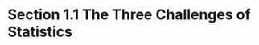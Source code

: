 <!--

---
jupyter:
  jupytext:
    hide_notebook_metadata: true
    text_representation:
      extension: .md
      format_name: markdown
      format_version: '1.2'
      jupytext_version: 1.6.0
  kernelspec:
    display_name: Python [conda env:jupytext-demo] *
    language: python
    name: "Chapter 01: Overview" 
---

-->


<!-- #region slideshow={"slide_type": "slide"} -->
# Section 1.1 The Three Challenges of Statistics


<!-- #endregion -->